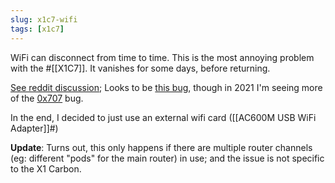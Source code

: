 ```yaml
---
slug: x1c7-wifi
tags: [x1c7]
---
```


WiFi can disconnect from time to time. This is the most annoying problem with the #[[X1C7]]. It vanishes for some days, before returning.

[See reddit discussion](https://old.reddit.com/r/thinkpad/comments/iu1de6/x1_carbon_w_5k_monitor_running_linux/g5ijbw9/?utm_source=reddit&utm_medium=web2x&context=3); Looks to be [this bug](https://bugzilla.kernel.org/show_bug.cgi?id=203709), though in 2021 I'm seeing more of the [0x707](https://bugzilla.kernel.org/show_bug.cgi?id=203593) bug.

In the end, I decided to just use an external wifi card ([[AC600M USB WiFi Adapter]]#)

**Update**: Turns out, this only happens if there are multiple router channels (eg: different "pods" for the main router) in use; and the issue is not specific to the X1 Carbon.